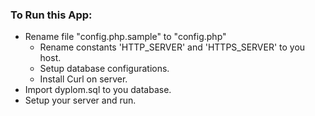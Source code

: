 <h3>To Run this App:</h3>
<ul>
	<li>Rename file "config.php.sample" to "config.php"
		<ul>
			<li>Rename constants 'HTTP_SERVER' and 'HTTPS_SERVER' to you host.</li>
			<li>Setup database configurations.</li>
			<li>Install Curl on server.</li>
		</ul>
	</li>
	<li>Import dyplom.sql to you database.</li>
	<li>Setup your server and run.</li>
</ul>